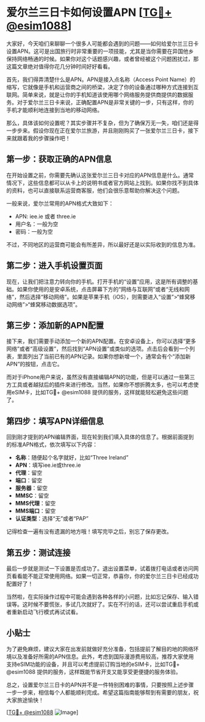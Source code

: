 # 爱尔兰三日卡如何设置APN [[TG💪+ @esim1088](https://t.me/s/esim1088)]

大家好，今天咱们来聊聊一个很多人可能都会遇到的问题——如何给爱尔兰三日卡设置APN。这可是出国旅行时非常重要的一项技能，尤其是当你需要在异国他乡保持网络畅通的时候。如果你对这个话题感兴趣，或者曾经被这个问题困扰过，那这篇文章绝对值得你花几分钟时间好好看看。

首先，我们得弄清楚什么是APN。APN是接入点名称（Access Point Name）的缩写，它就像是手机和运营商之间的桥梁，决定了你的设备通过哪种方式连接到互联网。简单来说，就是让你的手机知道该使用哪个网络服务提供商提供的数据服务。对于爱尔兰三日卡来说，正确配置APN是非常关键的一步，只有这样，你的手机才能顺利地连接到当地的移动网络。

那么，具体该如何设置呢？其实步骤并不复杂，但为了确保万无一失，咱们还是得一步步来。假设你现在正在爱尔兰旅游，并且刚刚购买了一张爱尔兰三日卡，接下来就跟着我的步骤操作吧！

## 第一步：获取正确的APN信息

在开始设置之前，你需要先确认这张爱尔兰三日卡对应的APN信息是什么。通常情况下，这些信息都可以从卡上的说明书或者官方网站上找到。如果你找不到具体的资料，也可以直接联系运营商客服，他们会很乐意帮助你解决这个问题。

一般来说，爱尔兰常用的APN格式大致如下：
- APN: iee.ie 或者 three.ie
- 用户名：一般为空
- 密码：一般为空

不过，不同地区的运营商可能会有所差异，所以最好还是以实际收到的信息为准。

## 第二步：进入手机设置页面

现在，让我们把注意力转向你的手机。打开手机的“设置”应用，这是所有调整的基础。如果你使用的是安卓系统，点击屏幕下方的“网络与互联网”或者“无线和网络”，然后选择“移动网络”。如果是苹果手机（iOS），则需要进入“设置”>“蜂窝移动网络”>“蜂窝移动数据选项”。

## 第三步：添加新的APN配置

接下来，我们需要手动添加一个新的APN配置。在安卓设备上，你可以选择“更多网络”或者“高级设置”，然后找到“APN设置”或类似的选项。点击后会看到一个列表，里面列出了当前已有的APN记录。如果你想新增一个，通常会有个“添加新APN”的按钮，点击它。

而对于iPhone用户来说，虽然没有直接编辑APN的功能，但是可以通过一些第三方工具或者越狱后的插件来进行修改。当然，如果你不想折腾太多，也可以考虑使用eSIM卡，比如TG💪+ @esim1088 提供的服务，这样就能轻松避免这些问题了。

## 第四步：填写APN详细信息

回到刚才提到的APN编辑界面，现在轮到我们填入具体的信息了。根据前面提到的标准APN格式，依次填写以下内容：

- **名称**：随便起个名字就好，比如“Three Ireland”
- **APN**：填写iee.ie或three.ie
- **代理**：留空
- **端口**：留空
- **服务器**：留空
- **MMSC**：留空
- **MMS代理**：留空
- **MMS端口**：留空
- **认证类型**：选择“无”或者“PAP”

记得检查一遍有没有遗漏的地方哦！填写完毕之后，别忘了保存更改。

## 第五步：测试连接

最后一步就是测试一下设置是否成功了。退出设置菜单，试着拨打电话或者访问网页看看能不能正常使用网络。如果一切正常，恭喜你，你的爱尔兰三日卡已经成功配置好了！

当然啦，在实际操作过程中可能会遇到各种各样的小问题，比如忘记保存、输入错误等。这时候不要慌张，多试几次就好了。实在不行的话，还可以尝试重启手机或者重新启动飞行模式再试试看。

## 小贴士

为了避免麻烦，建议大家在出发前就做好充分准备，包括提前了解目的地的网络环境以及准备好所需的APN信息。此外，考虑到国际漫游费用较高，推荐大家使用支持eSIM功能的设备，并且可以考虑提前订购当地的eSIM卡，比如TG💪+ @esim1088 提供的服务，这样既能节省开支又能享受更便捷的服务体验。

总之，设置爱尔兰三日卡的APN并不是一件特别困难的事情，只要按照上述步骤一步一步来，相信每个人都能顺利完成。希望这篇指南能够帮到有需要的朋友，祝大家旅途愉快！

[[TG💪+ @esim1088](https://t.me/s/esim1088) ![Image](https://i.postimg.cc/4NQfJmqS/Snipaste-2025-05-13-00-14-12.png)]